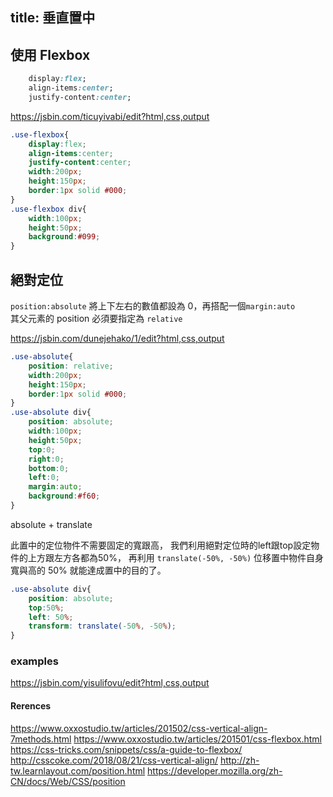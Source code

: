 title: 垂直置中
---

## 使用 Flexbox

```css
    display:flex;   
    align-items:center;
    justify-content:center;
```

https://jsbin.com/ticuyivabi/edit?html,css,output
```css
.use-flexbox{
    display:flex;
    align-items:center;
    justify-content:center;
    width:200px;
    height:150px;
    border:1px solid #000;
}
.use-flexbox div{
    width:100px;
    height:50px;
    background:#099;
}
```

## 絕對定位

`position:absolute`
將上下左右的數值都設為 0，再搭配一個`margin:auto`  
其父元素的 position 必須要指定為 `relative` 


https://jsbin.com/dunejehako/1/edit?html,css,output

```css
.use-absolute{
    position: relative;
    width:200px;
    height:150px;
    border:1px solid #000;
}
.use-absolute div{
    position: absolute;
    width:100px;
    height:50px;
    top:0;
    right:0;
    bottom:0;
    left:0;
    margin:auto;
    background:#f60;
}
```

absolute + translate

此置中的定位物件不需要固定的寬跟高，
我們利用絕對定位時的left跟top設定物件的上方跟左方各都為50%，
再利用 `translate(-50%, -50%)` 位移置中物件自身寬與高的 50% 就能達成置中的目的了。

```css
.use-absolute div{
    position: absolute;
    top:50%;
    left: 50%;
    transform: translate(-50%, -50%);
}
```

### examples 

https://jsbin.com/yisulifovu/edit?html,css,output

#### Rerences

https://www.oxxostudio.tw/articles/201502/css-vertical-align-7methods.html
https://www.oxxostudio.tw/articles/201501/css-flexbox.html  
https://css-tricks.com/snippets/css/a-guide-to-flexbox/
http://csscoke.com/2018/08/21/css-vertical-align/
http://zh-tw.learnlayout.com/position.html
https://developer.mozilla.org/zh-CN/docs/Web/CSS/position